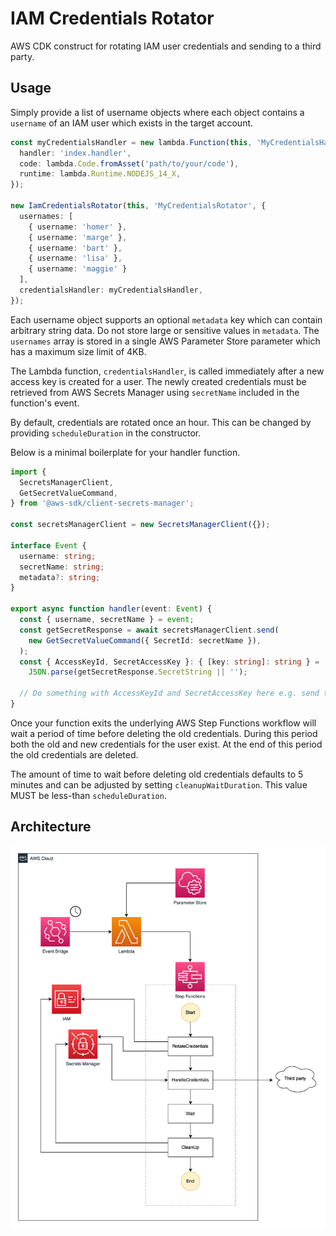 # IAM Credentials Rotator

AWS CDK construct for rotating IAM user credentials and sending to a third party.

## Usage

Simply provide a list of username objects where each object contains a `username` of an IAM user which exists in the target account.

```typescript
const myCredentialsHandler = new lambda.Function(this, 'MyCredentialsHandler', {
  handler: 'index.handler',
  code: lambda.Code.fromAsset('path/to/your/code'),
  runtime: lambda.Runtime.NODEJS_14_X,
});

new IamCredentialsRotator(this, 'MyCredentialsRotator', {
  usernames: [
    { username: 'homer' }, 
    { username: 'marge' }, 
    { username: 'bart' }, 
    { username: 'lisa' }, 
    { username: 'maggie' }
  ],
  credentialsHandler: myCredentialsHandler,
});
```

Each username object supports an optional `metadata` key which can contain arbitrary string data. Do not store large or sensitive values in `metadata`. The `usernames` array is stored in a single AWS Parameter Store parameter which has a maximum size limit of 4KB.

The Lambda function, `credentialsHandler`, is called immediately after a new access key is created for a user. The newly created credentials must be retrieved from AWS Secrets Manager using `secretName` included in the function's event. 

By default, credentials are rotated once an hour. This can be changed by providing `scheduleDuration` in the constructor.

Below is a minimal boilerplate for your handler function.

```typescript
import {
  SecretsManagerClient,
  GetSecretValueCommand,
} from '@aws-sdk/client-secrets-manager';

const secretsManagerClient = new SecretsManagerClient({});

interface Event {
  username: string;
  secretName: string;
  metadata?: string;
}

export async function handler(event: Event) {
  const { username, secretName } = event;
  const getSecretResponse = await secretsManagerClient.send(
    new GetSecretValueCommand({ SecretId: secretName }),
  );
  const { AccessKeyId, SecretAccessKey }: { [key: string]: string } =
    JSON.parse(getSecretResponse.SecretString || '');

  // Do something with AccessKeyId and SecretAccessKey here e.g. send to a trusted third-party
}
```

Once your function exits the underlying AWS Step Functions workflow will wait a period of time before deleting the old credentials. During this period both the old and new credentials for the user exist. At the end of this period the old credentials are deleted.

The amount of time to wait before deleting old credentials defaults to 5 minutes and can be adjusted by setting `cleanupWaitDuration`. This value MUST be less-than `scheduleDuration`.

## Architecture

![Architecture diagram](images/diagram.png)